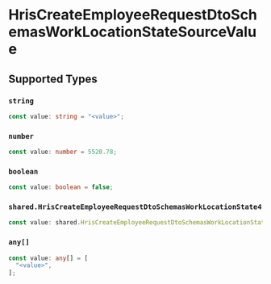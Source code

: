 # HrisCreateEmployeeRequestDtoSchemasWorkLocationStateSourceValue


## Supported Types

### `string`

```typescript
const value: string = "<value>";
```

### `number`

```typescript
const value: number = 5520.78;
```

### `boolean`

```typescript
const value: boolean = false;
```

### `shared.HrisCreateEmployeeRequestDtoSchemasWorkLocationState4`

```typescript
const value: shared.HrisCreateEmployeeRequestDtoSchemasWorkLocationState4 = {};
```

### `any[]`

```typescript
const value: any[] = [
  "<value>",
];
```

